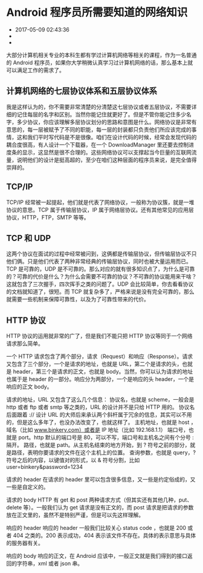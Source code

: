 # Android 程序员所需要知道的网络知识
- 2017-05-09 02:43:36
- 
- 

<!--markdown-->大部分计算机相关专业的本科生都有学过计算机网络等相关的课程，作为一名普通的 Android 程序员，如果你大学稍微认真学习过计算机网络的话，那么基本上就可以满足工作的需求了。

## 计算机网络的七层协议体系和五层协议体系

我是这样认为的，你不需要非常清楚的分清楚这七层协议或者五层协议，不需要详细的记住每层的名字和区别。当然你能记住就更好了。但是不管你能记住多少名字，多少协议，你应该理解多层协议划分的思路和意图是什么。网络协议是非常有意思的，每一层被赋予了不同的职能，每一层的封装都只负责他们所应该完成的事情，这和我们平时写代码是不是很像。咱们在设计代码的时候，经常会发现代码的耦合度很高，有人设计一个下载器，在一个 DownloadManager 里还要去控制进度条的显示，这显然是很不合理的。这些网络协议可以支撑起当今巨量的互联网流量，说明他们的设计是挺高超的，至少在咱们这种层面的程序员来说，是完全值得崇拜的。

## TCP/IP

TCP/IP 经常被一起提起，他们就是代表了网络协议，一般称为协议簇，就是一堆协议的意思。TCP 属于传输层协议，IP 属于网络层协议。还有其他常见的应用层协议，HTTP，FTP，SMTP 等等。

## TCP 和 UDP

这两个协议在面试的过程中经常被问到，这俩都是传输层协议，但传输层协议不只他们俩。只是他们代表了两种非常经典的传输层协议，同时也被大量运用而已。TCP 是可靠的，UDP 是不可靠的。那么对应的就有很多知识点了，为什么是可靠的？可靠的代价是什么？为什么会需要不可靠的协议？不可靠的协议能用来干啥？这就包含了三次握手，四次挥手之类的问题了。UDP 会比较简单，你去看看协议的文档就知道了，很短。而 TCP 就复杂多了，严格来说是没有完全可靠的，那么就需要一些机制来保障可靠性，以及为了可靠性带来的代价。

## HTTP 协议

HTTP 协议的运用就非常的广了，但是我们不能只把 HTTP 协议等同于一个网络请求那么简单。

一个 HTTP 请求包含了两个部分，请求（Request）和响应（Response）。请求又包含了三个部分，一个是请求的地址，也就是 URL，第二个是请求的头，也就是 header，第三个是请求的正文，也就是 body。当然，你可以认为请求的地址也属于是 header 的一部分。响应分为两部分，一个是响应的头 header，一个是响应的正文 body。

请求的地址，URL 又包含了这么几个信息：
协议名，也就是 scheme，一般会是 http 或者 ftp 或者 smtp 等之类的，URL 的设计并不是只给 HTTP 用的。
协议名后面跟着 :// 设计 URL 的大师后来承认两个斜杆属于冗余的信息，其实可以不用的，但是这么多年了，也没办法改变了，也就这样了。
主机地址，也就是 host ，域名（比如 www.binkery.com）或者是 IP 地址（比如 192.168.1.1）
端口号，也就是 port。http 默认的端口号是 80，可以不写，端口号和主机名之间有个分号 : 隔开。
路径，也就是 path。从主机名结束的地方开始，到 ? 符号之前的部分，就是路径，表明你要请求的文件在这个主机上的位置。
查询参数，也就是 query，? 符号之后的内容，以键值对的形式，以 & 符号分割，比如 user=binkery&password=1234

请求的 header 
在请求的 header 里可以包含很多信息，又一些是约定俗成的，又一些是自定义的。

请求的 body
HTTP 有 get 和 post 两种请求方式（但其实还有其他几种，put、delete 等）。一般我们认为 get 请求是没有正文的，而 post 请求是把请求的参数放在正文里的，虽然不是特别严谨，但是可以先这样理解。


响应的 header
响应的 header 一般我们比较关心 status code ，也就是 200 或者 404 之类的。200 表示成功，404 表示该文件不存在。具体的表示意思与具体的服务器有关。

响应的 body
响应的正文，在 Android 应该中，一般正文就是我们得到的接口返回的字符串，xml 或者 json 串。
